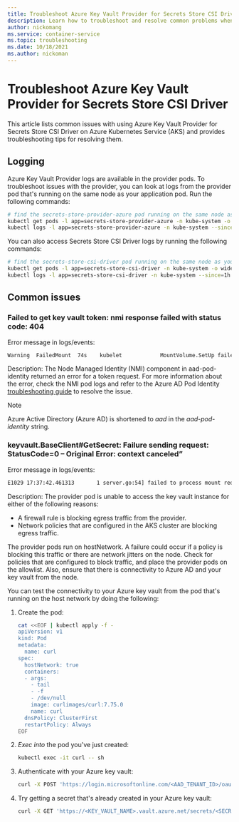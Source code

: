 ```yaml
---
title: Troubleshoot Azure Key Vault Provider for Secrets Store CSI Driver on Azure Kubernetes Service (AKS)
description: Learn how to troubleshoot and resolve common problems when you're using the Azure Key Vault Provider for Secrets Store CSI Driver with Azure Kubernetes Service (AKS).
author: nickomang
ms.service: container-service
ms.topic: troubleshooting
ms.date: 10/18/2021
ms.author: nickoman
---
```


# Troubleshoot Azure Key Vault Provider for Secrets Store CSI Driver

This article lists common issues with using Azure Key Vault Provider for Secrets Store CSI Driver on Azure Kubernetes Service (AKS) and provides troubleshooting tips for resolving them.

## Logging

Azure Key Vault Provider logs are available in the provider pods. To troubleshoot issues with the provider, you can look at logs from the provider pod that's running on the same node as your application pod. Run the following commands:

```bash
# find the secrets-store-provider-azure pod running on the same node as your application pod
kubectl get pods -l app=secrets-store-provider-azure -n kube-system -o wide
kubectl logs -l app=secrets-store-provider-azure -n kube-system --since=1h | grep ^E
```

You can also access Secrets Store CSI Driver logs by running the following commands:

```bash
# find the secrets-store-csi-driver pod running on the same node as your application pod
kubectl get pods -l app=secrets-store-csi-driver -n kube-system -o wide
kubectl logs -l app=secrets-store-csi-driver -n kube-system --since=1h | grep ^E
```

## Common issues

### Failed to get key vault token: nmi response failed with status code: 404 

Error message in logs/events:

```bash
Warning  FailedMount  74s    kubelet            MountVolume.SetUp failed for volume "secrets-store-inline" : kubernetes.io/csi: mounter.SetupAt failed: rpc error: code = Unknown desc = failed to mount secrets store objects for pod default/test, err: rpc error: code = Unknown desc = failed to mount objects, error: failed to get keyvault client: failed to get key vault token: nmi response failed with status code: 404, err: <nil>
```

Description: The Node Managed Identity (NMI) component in aad-pod-identity returned an error for a token request. For more information about the error, check the NMI pod logs and refer to the Azure AD Pod Identity [troubleshooting guide][aad-troubleshooting] to resolve the issue. 

> [!NOTE]
> Azure Active Directory (Azure AD) is shortened to *aad* in the *aad-pod-identity* string.

### keyvault.BaseClient#GetSecret: Failure sending request: StatusCode=0 – Original Error: context canceled” 

Error message in logs/events:

```bash
E1029 17:37:42.461313       1 server.go:54] failed to process mount request, error: keyvault.BaseClient#GetSecret: Failure sending request: StatusCode=0 -- Original Error: context deadline exceeded
```

Description: The provider pod is unable to access the key vault instance for either of the following reasons:
- A firewall rule is blocking egress traffic from the provider.
- Network policies that are configured in the AKS cluster are blocking egress traffic.

The provider pods run on hostNetwork. A failure could occur if a policy is blocking this traffic or there are network jitters on the node. Check for policies that are configured to block traffic, and place the provider pods on the allowlist. Also, ensure that there is connectivity to Azure AD and your key vault from the node.

You can test the connectivity to your Azure key vault from the pod that's running on the host network by doing the following:

1. Create the pod:

    ```bash
    cat <<EOF | kubectl apply -f -
    apiVersion: v1
    kind: Pod
    metadata:
      name: curl
    spec:
      hostNetwork: true
      containers:
      - args:
        - tail
        - -f
        - /dev/null
        image: curlimages/curl:7.75.0
        name: curl
      dnsPolicy: ClusterFirst
      restartPolicy: Always
    EOF
    ```

1. *Exec into* the pod you've just created:

    ```bash
    kubectl exec -it curl -- sh
    ```

1. Authenticate with your Azure key vault:

    ```bash
    curl -X POST 'https://login.microsoftonline.com/<AAD_TENANT_ID>/oauth2/v2.0/token' -d 'grant_type=client_credentials&client_id=<AZURE_CLIENT_ID>&client_secret=<AZURE_CLIENT_SECRET>&scope=https://vault.azure.net/.default'
    ```

1. Try getting a secret that's already created in your Azure key vault:

    ```bash
    curl -X GET 'https://<KEY_VAULT_NAME>.vault.azure.net/secrets/<SECRET_NAME>?api-version=7.2' -H "Authorization: Bearer <ACCESS_TOKEN_ACQUIRED_ABOVE>"
    ```

<!-- LINKS EXTERNAL -->
[aad-troubleshooting]: https://azure.github.io/aad-pod-identity/docs/troubleshooting/